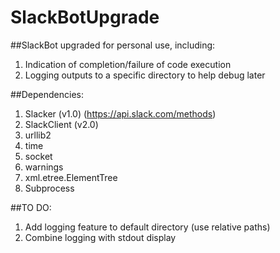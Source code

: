 # SlackBotUpgrade
##SlackBot upgraded for personal use, including:
1. Indication of completion/failure of code execution
2. Logging outputs to a specific directory to help debug later

##Dependencies:
1. Slacker (v1.0) (https://api.slack.com/methods)
2. SlackClient (v2.0)
3. urllib2
4. time
5. socket
6. warnings
7. xml.etree.ElementTree 
8. Subprocess

##TO DO:
1. Add logging feature to default directory (use relative paths)
2. Combine logging with stdout display
